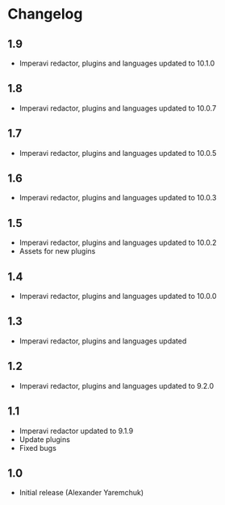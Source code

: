 Changelog
=========

1.9
------

- Imperavi redactor, plugins and languages updated to 10.1.0

1.8
------

- Imperavi redactor, plugins and languages updated to 10.0.7

1.7
------

- Imperavi redactor, plugins and languages updated to 10.0.5

1.6
------

- Imperavi redactor, plugins and languages updated to 10.0.3

1.5
------

- Imperavi redactor, plugins and languages updated to 10.0.2
- Assets for new plugins

1.4
------

- Imperavi redactor, plugins and languages updated to 10.0.0

1.3
------

- Imperavi redactor, plugins and languages updated

1.2
------

- Imperavi redactor, plugins and languages updated to 9.2.0 

1.1
----

- Imperavi redactor updated to 9.1.9
- Update plugins
- Fixed bugs

1.0
---

- Initial release (Alexander Yaremchuk)
